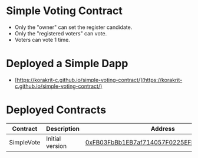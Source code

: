 # Simple Voting Contract
- Only the "owner" can set the register candidate.
- Only the "registered voters" can vote.
- Voters can vote 1 time.

# Deployed a Simple Dapp
- [https://korakrit-c.github.io/simple-voting-contract/](https://korakrit-c.github.io/simple-voting-contract/)

# Deployed Contracts
|Contract|Description|Address|
|---|---|---|
|SimpleVote |Initial version |[0xFB03FbBb1EB7af714057F0225EFFA4B3B3199994](https://kovan.etherscan.io/address/0xfb03fbbb1eb7af714057f0225effa4b3b3199994)|
